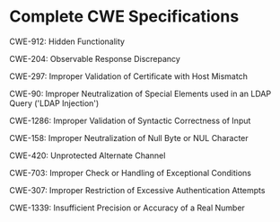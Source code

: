 

# Complete CWE Specifications

CWE-912: Hidden Functionality

CWE-204: Observable Response Discrepancy

CWE-297: Improper Validation of Certificate with Host Mismatch

CWE-90: Improper Neutralization of Special Elements used in an LDAP Query ('LDAP Injection')

CWE-1286: Improper Validation of Syntactic Correctness of Input

CWE-158: Improper Neutralization of Null Byte or NUL Character

CWE-420: Unprotected Alternate Channel

CWE-703: Improper Check or Handling of Exceptional Conditions

CWE-307: Improper Restriction of Excessive Authentication Attempts

CWE-1339: Insufficient Precision or Accuracy of a Real Number